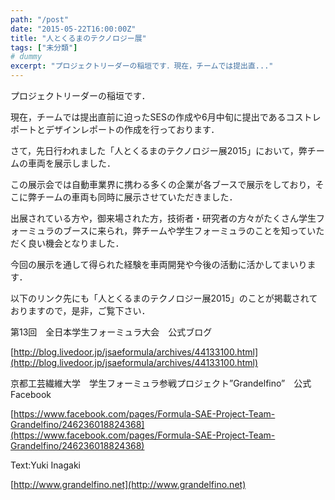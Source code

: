```yaml
---
path: "/post"
date: "2015-05-22T16:00:00Z"
title: "人とくるまのテクノロジー展"
tags: ["未分類"]
# dummy
excerpt: "プロジェクトリーダーの稲垣です．現在，チームでは提出直..."
---
```




[](22-1.jpg)

プロジェクトリーダーの稲垣です．

現在，チームでは提出直前に迫ったSESの作成や6月中旬に提出であるコストレポートとデザインレポートの作成を行っております．

さて，先日行われました「人とくるまのテクノロジー展2015」において，弊チームの車両を展示しました．

この展示会では自動車業界に携わる多くの企業が各ブースで展示をしており，そこに弊チームの車両も同時に展示させていただきました．

出展されている方や，御来場された方，技術者・研究者の方々がたくさん学生フォーミュラのブースに来られ，弊チームや学生フォーミュラのことを知っていただく良い機会となりました．

今回の展示を通して得られた経験を車両開発や今後の活動に活かしてまいります．

[](22-2.jpg)

以下のリンク先にも「人とくるまのテクノロジー展2015」のことが掲載されておりますので，是非，ご覧下さい．

第13回　全日本学生フォーミュラ大会　公式ブログ

[http://blog.livedoor.jp/jsaeformula/archives/44133100.html](http://blog.livedoor.jp/jsaeformula/archives/44133100.html)

京都工芸繊維大学　学生フォーミュラ参戦プロジェクト”Grandelfino”　公式Facebook

[https://www.facebook.com/pages/Formula-SAE-Project-Team-Grandelfino/246236018824368](https://www.facebook.com/pages/Formula-SAE-Project-Team-Grandelfino/246236018824368)

Text:Yuki Inagaki

[http://www.grandelfino.net](http://www.grandelfino.net)


